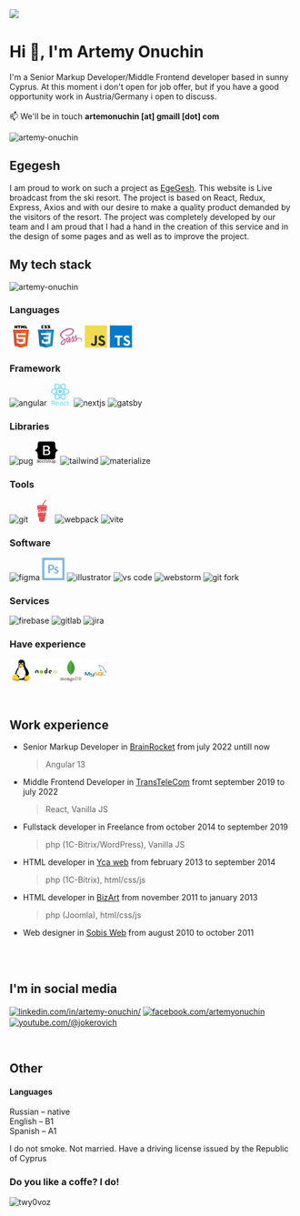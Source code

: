![](https://media-exp1.licdn.com/dms/image/C4E16AQEpol1Gok0pjg/profile-displaybackgroundimage-shrink_350_1400/0/1604038282686?e=1675296000&v=beta&t=F6ad-PxJzZD9XpFrIlOPpWinCGQ4YXCX0bgH8uzFae4)

# Hi 👋, I'm Artemy Onuchin

I'm a Senior Markup Developer/Middle Frontend developer based in sunny Cyprus. At this moment i don't open for job offer, but if you have a good opportunity work in Austria/Germany i open to discuss.
<br>
<br>
📫 We'll be in touch **artemonuchin [at] gmaill [dot] com**
<br>
<p><img src="https://komarev.com/ghpvc/?username=artemy-onuchin" alt="artemy-onuchin" /></p>

## Egegesh
I am proud to work on such a project as [EgeGesh](https://egegesh.ru/). This website is Live broadcast from the ski resort. The project is based on React, Redux, Express, Axios and with our desire to make a quality product demanded by the visitors of the resort. The project was completely developed by our team and I am proud that I had a hand in the creation of this service and in the design of some pages and as well as to improve the project.

## My tech stack
<img src="https://github-readme-stats.vercel.app/api/top-langs?username=artemy-onuchin&show_icons=true&locale=en&layout=compact" alt="artemy-onuchin" />

### Languages
<a><img src="https://raw.githubusercontent.com/devicons/devicon/master/icons/html5/html5-original-wordmark.svg" alt="html5" title="html5" width="40" height="40"/></a>
<a><img src="https://raw.githubusercontent.com/devicons/devicon/master/icons/css3/css3-original-wordmark.svg" alt="css3" title="css3" width="40" height="40"/></a>
<a><img src="https://raw.githubusercontent.com/devicons/devicon/master/icons/sass/sass-original.svg" alt="sass" title="sass" width="40" height="40"/></a>
<a><img src="https://raw.githubusercontent.com/devicons/devicon/master/icons/javascript/javascript-original.svg" alt="javascript" title="javascript" width="40" height="40"/></a>
<a><img src="https://raw.githubusercontent.com/devicons/devicon/master/icons/typescript/typescript-original.svg" alt="typescript" title="typescript" width="40" height="40"/></a>

### Framework
<a><img src="https://angular.io/assets/images/logos/angular/angular.svg" alt="angular" title="angular" width="40" height="40"/></a>
<a><img src="https://raw.githubusercontent.com/devicons/devicon/master/icons/react/react-original-wordmark.svg" alt="react" title="react" width="40" height="40"/></a>
<a><img src="https://cdn.worldvectorlogo.com/logos/nextjs-2.svg" alt="nextjs" title="nextjs" width="40" height="40"/></a>
<a><img src="https://www.vectorlogo.zone/logos/gatsbyjs/gatsbyjs-icon.svg" alt="gatsby" title="gatsby" width="40" height="40"/></a>

### Libraries
<a><img src="https://cdn.worldvectorlogo.com/logos/pug.svg" alt="pug" title="pug" width="40" height="40"/></a>
<a><img src="https://raw.githubusercontent.com/devicons/devicon/master/icons/bootstrap/bootstrap-plain-wordmark.svg" alt="bootstrap" title="bootstrap" width="40" height="40"/></a>
<a><img src="https://www.vectorlogo.zone/logos/tailwindcss/tailwindcss-icon.svg" alt="tailwind" title="tailwind" width="40" height="40"/></a>
<a><img src="https://raw.githubusercontent.com/prplx/svg-logos/5585531d45d294869c4eaab4d7cf2e9c167710a9/svg/materialize.svg" alt="materialize" title="materialize" width="40" height="40"/></a>

### Tools
<a><img src="https://www.vectorlogo.zone/logos/git-scm/git-scm-icon.svg" alt="git" title="git" width="40" height="40"/></a>
<a><img src="https://raw.githubusercontent.com/devicons/devicon/master/icons/gulp/gulp-plain.svg" alt="gulp" title="gulp" width="40" height="40"/></a>
<a><img src="https://cdn.worldvectorlogo.com/logos/webpack-icon.svg" alt="webpack" title="webpack" width="40" height="40"/></a>
<a><img src="https://cdn.worldvectorlogo.com/logos/vitejs.svg" alt="vite" title="vite" width="40" height="40"/></a>

### Software
<a><img src="https://www.vectorlogo.zone/logos/figma/figma-icon.svg" alt="figma" title="figma" width="40" height="40"/></a>
<a><img src="https://raw.githubusercontent.com/devicons/devicon/master/icons/photoshop/photoshop-line.svg" alt="photoshop" title="photoshop" width="40" height="40"/></a>
<a><img src="https://www.vectorlogo.zone/logos/adobe_illustrator/adobe_illustrator-icon.svg" alt="illustrator" title="illustrator" width="40" height="40"/></a>
<a><img src="https://cdn.worldvectorlogo.com/logos/visual-studio-code-1.svg" alt="vs code" title="vs code" width="40" height="40"/></a>
<a><img src="https://cdn.worldvectorlogo.com/logos/webstorm-icon.svg" alt="webstorm" title="webstorm" width="40" height="40"/></a>
<a><img src="https://git-fork.com/images/logo.png" alt="git fork" title="git fork" width="40" height="40"/></a>

### Services
<a><img src="https://www.vectorlogo.zone/logos/firebase/firebase-icon.svg" alt="firebase" title="firebase" width="40" height="40"/></a>
<a><img src="https://cdn.worldvectorlogo.com/logos/gitlab-3.svg" alt="gitlab" title="gitlab" width="40" height="40"/></a>
<a><img src="https://cdn.worldvectorlogo.com/logos/jira-3.svg" alt="jira" title="jira" width="40" height="40"/></a>

### Have experience
<a><img src="https://raw.githubusercontent.com/devicons/devicon/master/icons/linux/linux-original.svg" alt="linux" title="linux" width="40" height="40"/></a>
<a><img src="https://raw.githubusercontent.com/devicons/devicon/master/icons/nodejs/nodejs-original-wordmark.svg" alt="nodejs" title="nodejs" width="40" height="40"/></a>
<a><img src="https://raw.githubusercontent.com/devicons/devicon/master/icons/mongodb/mongodb-original-wordmark.svg" alt="mongodb" title="mongodb" width="40" height="40"/></a>
<a><img src="https://raw.githubusercontent.com/devicons/devicon/master/icons/mysql/mysql-original-wordmark.svg" alt="mysql" title="mysql" width="40" height="40"/></a>

<br>

## Work experience

- Senior Markup Developer in [BrainRocket](https://www.brainrocket.com/) from july 2022 untill now  

  > Angular 13

- Middle Frontend Developer in [TransTeleCom](https://www.brainrocket.com/) fromt september 2019 to july 2022  
  
  > React, Vanilla JS

- Fullstack developer in Freelance from october 2014 to september 2019  
  
  > php (1C-Bitrix/WordPress), Vanilla JS
  
- HTML developer in [Yca web](https://www.ycaweb.ru/) from february 2013 to september 2014
  > php (1C-Bitrix), html/css/js
  
- HTML developer in [BizArt](http://biz-art.ru/) from november 2011 to january 2013
  > php (Joomla), html/css/js
  
- Web designer in [Sobis Web](https://sobisweb.ru/) from august 2010 to october 2011

<br>
<br>

## I'm in social media
<a href="https://linkedin.com/in/linkedin.com/in/artemy-onuchin/" target="blank"><img align="center" src="https://raw.githubusercontent.com/rahuldkjain/github-profile-readme-generator/master/src/images/icons/Social/linked-in-alt.svg" alt="linkedin.com/in/artemy-onuchin/" height="30" width="40" /></a>
<a href="https://fb.com/facebook.com/artemyonuchin" target="blank"><img align="center" src="https://raw.githubusercontent.com/rahuldkjain/github-profile-readme-generator/master/src/images/icons/Social/facebook.svg" alt="facebook.com/artemyonuchin" height="30" width="40" /></a>
<a href="https://www.youtube.com/c/youtube.com/@jokerovich" target="blank"><img align="center" src="https://raw.githubusercontent.com/rahuldkjain/github-profile-readme-generator/master/src/images/icons/Social/youtube.svg" alt="youtube.com/@jokerovich" height="30" width="40" /></a>

<br>

## Other

#### Languages

Russian – native  
English – B1  
Spanish – A1  

I do not smoke. Not married. Have a driving license issued by the Republic of Cyprus
<br>

### Do you like a coffe? I do!
<a href="https://www.buymeacoffee.com/twy0voz"> <img align="left" src="https://cdn.buymeacoffee.com/buttons/v2/default-yellow.png" height="50" width="210" alt="twy0voz" /></a>

